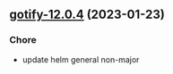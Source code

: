 

## [gotify-12.0.4](https://github.com/truecharts/charts/compare/gotify-12.0.3...gotify-12.0.4) (2023-01-23)

### Chore

- update helm general non-major
  
  